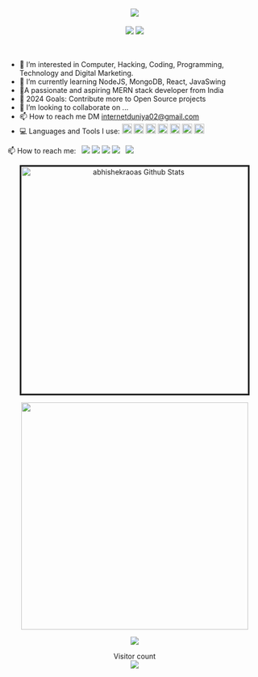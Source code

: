 <h1 align="center">
  <a href="#">
    <img src="https://readme-typing-svg.herokuapp.com/?lines=Hey,+There!+👋;AbhiShek+here...;Glad+to+see+you!&center=true&size=30">
  </a>
</h1>

<p align="center">
<a href="https://www.instagram.com/abhishekraoas" alt="Instgram Follow">
  <img src="https://img.shields.io/badge/Instagram-E4405F?style=for-the-badge&logo=instagram&logoColor=white"/></a>
   <a href="https://www.linkedin.com/in/abhishekraoas" alt="Linkedin Follow">
  <img src="https://img.shields.io/badge/LinkedIn-0077B5?style=for-the-badge&logo=linkedin&logoColor=white"/></a>
 </a><br><br>

  
<!--  ```python
class AbhiShekRao():
    
  def __init__(self):
    self.name = "AbhiShek Rao";
    self.username = "abhishekraoas";
    self.location = "Gorakhpur, India";
    self.twitter = "@abhishekraoas";
    self.web = "https://internetduniyaaa.in";
  
  def __str__(self):
    return self.name

if __name__ == '__main__':
    me = AbhiShekRao()
``` -->
<br>
 

- 👀 I’m interested in Computer, Hacking, Coding, Programming, Technology and Digital Marketing.
- 🌱 I’m currently learning NodeJS, MongoDB, React, JavaSwing
- 🔭A passionate and aspiring MERN stack developer from India
- 🤝 2024 Goals: Contribute more to Open Source projects
- 💞️ I’m looking to collaborate on ...
- 📫 How to reach me DM internetduniya02@gmail.com
- 💻 Languages and Tools I use:   <code><img height="20" src="https://raw.githubusercontent.com/github/explore/80688e429a7d4ef2fca1e82350fe8e3517d3494d/topics/visual-studio-code/visual-studio-code.png"></code>
<code><img height="20" src="https://raw.githubusercontent.com/github/explore/80688e429a7d4ef2fca1e82350fe8e3517d3494d/topics/javascript/javascript.png"></code>
<code><img height="20" src="https://raw.githubusercontent.com/github/explore/80688e429a7d4ef2fca1e82350fe8e3517d3494d/topics/python/python.png"></code>
<code><img height="20" src="https://raw.githubusercontent.com/github/explore/80688e429a7d4ef2fca1e82350fe8e3517d3494d/topics/cpp/cpp.png"></code>
<code><img height = "20" src = "https://raw.githubusercontent.com/github/explore/80688e429a7d4ef2fca1e82350fe8e3517d3494d/topics/html/html.png"></code>
<code><img height = "20" src = "https://raw.githubusercontent.com/github/explore/80688e429a7d4ef2fca1e82350fe8e3517d3494d/topics/css/css.png"></code>
<code><img height="20" src="https://raw.githubusercontent.com/github/explore/80688e429a7d4ef2fca1e82350fe8e3517d3494d/topics/git/git.png"></code>


📫 How to reach me:
<code> [<img src ="https://img.shields.io/badge/instagram-%23E1306C.svg?&style=for-the-badge&logo=instagram&logoColor=white">](https://www.instagram.com/abhishekraoas)</code>
<code>[<img src="https://img.shields.io/badge/linkedin-%230077b5.svg?&style=for-the-badge&logo=linkedin&logoColor=white" />](https://www.linkedin.com/abhishekraoas)</code> 
<code>[<img src ="https://img.shields.io/badge/twitter-%231DA1F2.svg?&style=for-the-badge&logo=twitter&logoColor=white">](https://twitter.com/abhishekraoas)</code> 
<code>[<img src="https://img.shields.io/badge/youtube-%23FF0000.svg?&style=for-the-badge&logo=youtube&logoColor=white" />](https://www.youtube.com/internetduniyaaa)</code> 
<code> [<img src="https://img.shields.io/badge/facebook-%234267B2.svg?&style=for-the-badge&logo=facebook&logoColor=white" />](https://www.facebook.com/abhishekraoas)</code>

<p align='center'><img width="450px" style="border-style:solid" src="https://github-readme-streak-stats.herokuapp.com/?user=abhishekraoas&theme=radical" alt="abhishekraoas Github Stats" />
  </p> 
   <p align='center'>
  <img width="450px" src="https://github-readme-stats.vercel.app/api?username=abhishekraoas&count_private=true&theme=radical"/>
</p>
  <p align='center'>
  <img src = "https://github-readme-stats.vercel.app/api/top-langs/?username=abhishekraoas&theme=radical&hide=jupyter%20notebook&layout=compact&langs_count=8"></p>

<p align="center"> 
  Visitor count<br>
  <img src="https://profile-counter.glitch.me/abhishekraoas/count.svg" />
</p>

<!---
abhishekraoas/abhishekraoas is a ✨ special ✨ repository because its `README.md` (this file) appears on your GitHub profile.
You can click the Preview link to take a look at your changes.
--->
